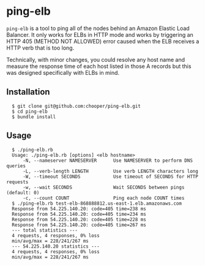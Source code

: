 # ping-elb

`ping-elb` is a tool to ping all of the nodes behind an Amazon Elastic
Load Balancer. It only works for ELBs in HTTP mode and works by
triggering an HTTP 405 (METHOD NOT ALLOWED) error caused when the ELB
receives a HTTP verb that is too long.

Technically, with minor changes, you could resolve any host name and
measure the response time of each host listed in those A records but
this was designed specifically with ELBs in mind.

## Installation

```
  $ git clone git@github.com:chooper/ping-elb.git
  $ cd ping-elb
  $ bundle install
```

## Usage

```
  $ ./ping-elb.rb
  Usage: ./ping-elb.rb [options] <elb hostname>
      -N, --nameserver NAMESERVER      Use NAMESERVER to perform DNS queries
      -L, --verb-length LENGTH         Use verb LENGTH characters long
      -W, --timeout SECONDS            Use timeout of SECONDS for HTTP requests
      -w, --wait SECONDS               Wait SECONDS between pings (default: 0)
      -c, --count COUNT                Ping each node COUNT times
  $ ./ping-elb.rb test-elb-868888812.us-east-1.elb.amazonaws.com
  Response from 54.225.140.20: code=405 time=238 ms
  Response from 54.225.140.20: code=405 time=234 ms
  Response from 54.225.140.20: code=405 time=228 ms
  Response from 54.225.140.20: code=405 time=267 ms
  --- total statistics ---
  4 requests, 4 responses, 0% loss
  min/avg/max = 228/241/267 ms
  --- 54.225.140.20 statistics ---
  4 requests, 4 responses, 0% loss
  min/avg/max = 228/241/267 ms
```

